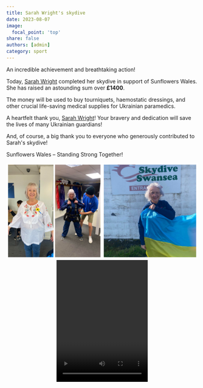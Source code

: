 ```yaml
---
title: Sarah Wright's skydive
date: 2023-08-07
image:
  focal_point: 'top'
share: false
authors: [admin]
category: sport
---
```


An incredible achievement and breathtaking action! 

<!--more-->

Today, <a href="https://www.facebook.com/groups/601579067497655/user/100000742517082" target="_blank">Sarah Wright</a> completed her skydive in support of Sunflowers Wales. She has raised an astounding sum over <b>£1400</b>.

The money will be used to buy tourniquets, haemostatic dressings, and other crucial life-saving medical supplies for Ukrainian paramedics.

A heartfelt thank you, <a href="https://www.facebook.com/groups/601579067497655/user/100000742517082" target="_blank">Sarah Wright</a>! Your bravery and dedication will save the lives of many Ukrainian guardians!

And, of course, a big thank you to everyone who generously contributed to Sarah's skydive!

Sunflowers Wales – Standing Strong Together!


<div style="margin-top: 0;"><img src="Sarah-1.jpg" alt="Sarah-1" width="50%" style="display: inline; margin-top: 0;"/><img src="Sarah-2.jpg" alt="Sarah-2" width="50%" style="display: inline; margin-top: 0;"/></div>

<div style="margin-top: 0; text-align: center">
<video width="240" height="320" controls="controls" >
      <source src="Skydive_264.mp4" type="video/mp4" />
</video>
</div>



